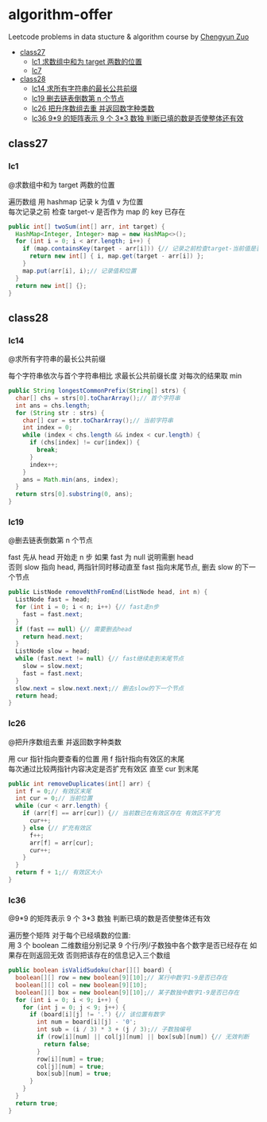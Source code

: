# algorithm-offer

Leetcode problems in data stucture & algorithm course by [Chengyun Zuo](https://github.com/algorithmzuo/coding-for-great-offer)

- [class27](#class27)
  - [lc1 求数组中和为 target 两数的位置](#lc1)
  - [lc7](#lc7)
- [class28](#class28)
  - [lc14 求所有字符串的最长公共前缀](#lc14)
  - [lc19 删去链表倒数第 n 个节点](#lc19)
  - [lc26 把升序数组去重 并返回数字种类数](#lc26)
  - [lc36 9\*9 的矩阵表示 9 个 3\*3 数独 判断已填的数是否使整体还有效](#lc36)

## class27

### lc1

@求数组中和为 target 两数的位置

遍历数组 用 hashmap 记录 k 为值 v 为位置  
每次记录之前 检查 target-v 是否作为 map 的 key 已存在

```java
public int[] twoSum(int[] arr, int target) {
  HashMap<Integer, Integer> map = new HashMap<>();
  for (int i = 0; i < arr.length; i++) {
    if (map.containsKey(target - arr[i])) {// 记录之前检查target-当前值是否已经作为key存在 是则找到了一组结果
      return new int[] { i, map.get(target - arr[i]) };
    }
    map.put(arr[i], i);// 记录值和位置
  }
  return new int[] {};
}
```

## class28

### lc14

@求所有字符串的最长公共前缀

每个字符串依次与首个字符串相比 求最长公共前缀长度 对每次的结果取 min

```java
public String longestCommonPrefix(String[] strs) {
  char[] chs = strs[0].toCharArray();// 首个字符串
  int ans = chs.length;
  for (String str : strs) {
    char[] cur = str.toCharArray();// 当前字符串
    int index = 0;
    while (index < chs.length && index < cur.length) {
      if (chs[index] != cur[index]) {
        break;
      }
      index++;
    }
    ans = Math.min(ans, index);
  }
  return strs[0].substring(0, ans);
}
```

### lc19

@删去链表倒数第 n 个节点

fast 先从 head 开始走 n 步 如果 fast 为 null 说明需删 head  
否则 slow 指向 head, 两指针同时移动直至 fast 指向末尾节点, 删去 slow 的下一个节点

```java
public ListNode removeNthFromEnd(ListNode head, int n) {
  ListNode fast = head;
  for (int i = 0; i < n; i++) {// fast走n步
    fast = fast.next;
  }
  if (fast == null) {// 需要删去head
    return head.next;
  }
  ListNode slow = head;
  while (fast.next != null) {// fast继续走到末尾节点
    slow = slow.next;
    fast = fast.next;
  }
  slow.next = slow.next.next;// 删去slow的下一个节点
  return head;
}
```

### lc26

@把升序数组去重 并返回数字种类数

用 cur 指针指向要查看的位置 用 f 指针指向有效区的末尾  
每次通过比较两指针内容决定是否扩充有效区 直至 cur 到末尾

```java
public int removeDuplicates(int[] arr) {
  int f = 0;// 有效区末尾
  int cur = 0;// 当前位置
  while (cur < arr.length) {
    if (arr[f] == arr[cur]) {// 当前数已在有效区存在 有效区不扩充
      cur++;
    } else {// 扩充有效区
      f++;
      arr[f] = arr[cur];
      cur++;
    }
  }
  return f + 1;// 有效区大小
}
```

### lc36

@9\*9 的矩阵表示 9 个 3\*3 数独 判断已填的数是否使整体还有效

遍历整个矩阵 对于每个已经填数的位置:  
用 3 个 boolean 二维数组分别记录 9 个行/列/子数独中各个数字是否已经存在 如果存在则返回无效 否则把该存在的信息记入三个数组

```java
public boolean isValidSudoku(char[][] board) {
  boolean[][] row = new boolean[9][10];// 某行中数字1-9是否已存在
  boolean[][] col = new boolean[9][10];
  boolean[][] box = new boolean[9][10];// 某子数独中数字1-9是否已存在
  for (int i = 0; i < 9; i++) {
    for (int j = 0; j < 9; j++) {
      if (board[i][j] != '.') {// 该位置有数字
        int num = board[i][j] - '0';
        int sub = (i / 3) * 3 + (j / 3);// 子数独编号
        if (row[i][num] || col[j][num] || box[sub][num]) {// 无效判断
          return false;
        }
        row[i][num] = true;
        col[j][num] = true;
        box[sub][num] = true;
      }
    }
  }
  return true;
}
```
